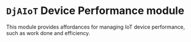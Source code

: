 # `DjAIoT` Device Performance module

This module provides affordances for managing IoT device performance, such as work done and efficiency.
